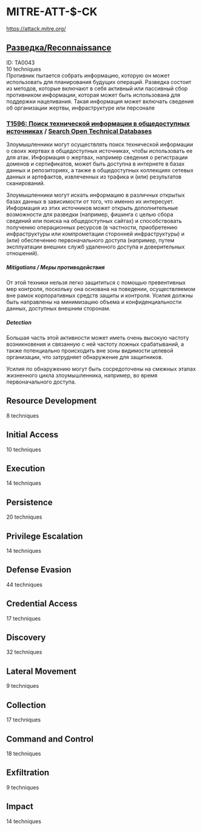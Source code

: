 # MITRE-ATT-$-CK 
<https://attack.mitre.org/>
## [Разведка/Reconnaissance](https://attack.mitre.org/tactics/TA0043/)
ID: TA0043  
10 techniques  
Противник пытается собрать информацию, которую он может использовать для планирования будущих операций. Разведка состоит из методов, которые включают в себя активный или пассивный сбор противником информации, которая может быть использована для поддержки нацеливания. Такая информация может включать сведения об организации жертвы, инфраструктуре или персонале

### [T1596: Поиск технической информации в общедоступных источниках](https://mitre.ptsecurity.com/ru-RU/T1596?product=siem) / [Search Open Technical Databases](https://mitre.ptsecurity.com/ru-RU/T1596?product=siem)  
Злоумышленники могут осуществлять поиск технической информации о своих жертвах в общедоступных источниках, чтобы использовать ее для атак. Информация о жертвах, например сведения о регистрации доменов и сертификатов, может быть доступна в интернете в базах данных и репозиториях, а также в общедоступных коллекциях сетевых данных и артефактов, извлеченных из трафика и (или) результатов сканирований.  

Злоумышленники могут искать информацию в различных открытых базах данных в зависимости от того, что именно их интересует. Информация из этих источников может открыть дополнительные возможности для разведки (например, фишинга с целью сбора сведений или поиска на общедоступных сайтах) и способствовать получению операционных ресурсов (в частности, приобретению инфраструктуры или компрометации сторонней инфраструктуры) и (или) обеспечению первоначального доступа (например, путем эксплуатации внешних служб удаленного доступа и доверительных отношений).

##### Mitigations / Меры противодействия
От этой техники нельзя легко защититься с помощью превентивных мер контроля, поскольку она основана на поведении, осуществляемом вне рамок корпоративных средств защиты и контроля. Усилия должны быть направлены на минимизацию объема и конфиденциальности данных, доступных внешним сторонам.

##### Detection
Большая часть этой активности может иметь очень высокую частоту возникновения и связанную с ней частоту ложных срабатываний, а также потенциально происходить вне зоны видимости целевой организации, что затрудняет обнаружение для защитников.  

Усилия по обнаружению могут быть сосредоточены на смежных этапах жизненного цикла злоумышленника, например, во время первоначального доступа.

## Resource Development	
8 techniques

## Initial Access	
10 techniques

## Execution
14 techniques

## Persistence
20 techniques

## Privilege Escalation
14 techniques

## Defense Evasion
44 techniques

## Credential Access
17 techniques

## Discovery
32 techniques

## Lateral Movement
9 techniques

## Collection
17 techniques

## Command and Control
18 techniques

## Exfiltration
9 techniques

## Impact
14 techniques

